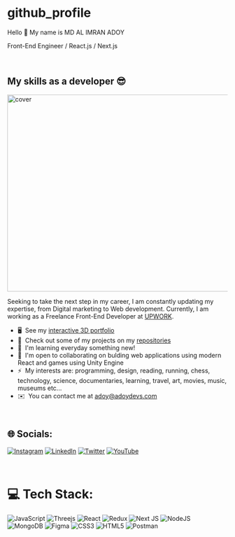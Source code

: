 ﻿# github_profile
Hello <world/> 👋 My name is MD AL IMRAN ADOY

Front-End Engineer / React.js / Next.js

</br>

## My skills as a developer 😎

<img width="800" height="450" src="https://user-images.githubusercontent.com/60050952/220871998-feee2577-1de0-41d5-a07d-dd433b404547.gif" alt="cover" />

</br>

Seeking to take the next step in my career, I am constantly updating my expertise, from Digital marketing to Web development. Currently, I am working as a Freelance Front-End Developer at [UPWORK](https://www.upwork.com/).

*   🖥️  See my [interactive 3D portfolio](https://adoydevs.netlify.app/)
*   🚀  Check out some of my projects on my [repositories](https://github.com/adoydevs)
*   🧠  I'm learning everyday something new!
*   🤝  I'm open to collaborating on bulding web applications using modern React and games using Unity Engine
*   ⚡  My interests are: programming, design, reading, running, chess, technology, science, documentaries, learning, travel, art, movies, music, museums etc...
*   ✉️  You can contact me at [adoy@adoydevs.com](mailto:adoy@adoydevs.com)

<br>

## 🌐 Socials:
[![Instagram](https://img.shields.io/badge/Instagram-%23E4405F.svg?logo=Instagram&logoColor=white)](https://instagram.com/adoydevs) [![LinkedIn](https://img.shields.io/badge/LinkedIn-%230077B5.svg?logo=linkedin&logoColor=white)](https://linkedin.com/in/adoydevs) [![Twitter](https://img.shields.io/badge/Twitter-%231DA1F2.svg?logo=Twitter&logoColor=white)](https://twitter.com/adoydevs) [![YouTube](https://img.shields.io/badge/YouTube-%23FF0000.svg?logo=YouTube&logoColor=white)](https://www.youtube.com/c/adoytech) 

<br>

# 💻 Tech Stack:

![JavaScript](https://img.shields.io/badge/javascript-%23323330.svg?style=for-the-badge&logo=javascript&logoColor=%23F7DF1E) 
![Threejs](https://img.shields.io/badge/threejs-black?style=for-the-badge&logo=three.js&logoColor=white) 
![React](https://img.shields.io/badge/react-%2320232a.svg?style=for-the-badge&logo=react&logoColor=%2361DAFB) 
![Redux](https://img.shields.io/badge/redux-%23593d88.svg?style=for-the-badge&logo=redux&logoColor=white) 
![Next JS](https://img.shields.io/badge/Next-black?style=for-the-badge&logo=next.js&logoColor=white)
![NodeJS](https://img.shields.io/badge/node.js-6DA55F?style=for-the-badge&logo=node.js&logoColor=white) 
![MongoDB](https://img.shields.io/badge/MongoDB-%234ea94b.svg?style=for-the-badge&logo=mongodb&logoColor=white) 
![Figma](https://img.shields.io/badge/figma-%23F24E1E.svg?style=for-the-badge&logo=figma&logoColor=white) 
![CSS3](https://img.shields.io/badge/css3-%231572B6.svg?style=for-the-badge&logo=css3&logoColor=white) 
![HTML5](https://img.shields.io/badge/html5-%23E34F26.svg?style=for-the-badge&logo=html5&logoColor=white) 
![Postman](https://img.shields.io/badge/Postman-FF6C37?style=for-the-badge&logo=postman&logoColor=white) 
#
